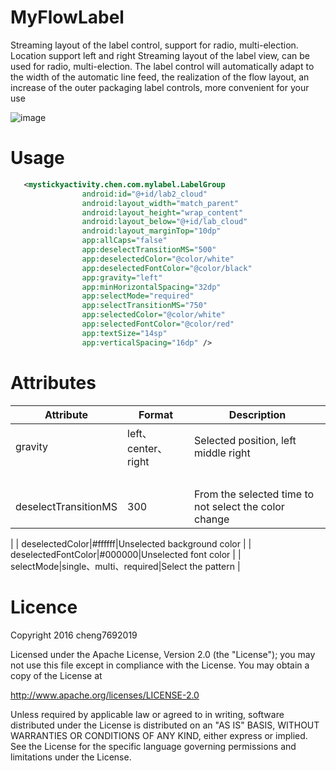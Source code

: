 # MyFlowLabel
Streaming layout of the label control, support for radio, multi-election. Location support left and right
Streaming layout of the label view, can be used for radio, multi-election. The label control will automatically adapt to the width of the automatic line feed, the realization of the flow layout, an increase of the outer packaging label controls, more convenient for your use

![image](https://github.com/cheng7692019/MyFlowLabel/blob/master/preview/20171015_224814.gif)  

# Usage

```xml
   <mystickyactivity.chen.com.mylabel.LabelGroup
                android:id="@+id/lab2_cloud"
                android:layout_width="match_parent"
                android:layout_height="wrap_content"
                android:layout_below="@+id/lab_cloud"
                android:layout_marginTop="10dp"
                app:allCaps="false"
                app:deselectTransitionMS="500"
                app:deselectedColor="@color/white"
                app:deselectedFontColor="@color/black"
                app:gravity="left"
                app:minHorizontalSpacing="32dp"
                app:selectMode="required"
                app:selectTransitionMS="750"
                app:selectedColor="@color/white"
                app:selectedFontColor="@color/red"
                app:textSize="14sp"
                app:verticalSpacing="16dp" />
```
# Attributes

| Attribute                | Format                       | Description                                                                                                                                          |
|--------------------------|------------------------------|------------------------------------------------------------------------------------------------------------------------------------------------------|
| gravity|left、center、right|Selected position, left middle right
|                                 
| deselectTransitionMS|300| From the selected time to not select the color change
|
| deselectedColor|#ffffff|Unselected background color
|
| deselectedFontColor|#000000|Unselected font color
|
| selectMode|single、multi、required|Select the pattern
|
   
# Licence
Copyright 2016 cheng7692019

Licensed under the Apache License, Version 2.0 (the "License");
you may not use this file except in compliance with the License.
You may obtain a copy of the License at

   http://www.apache.org/licenses/LICENSE-2.0

Unless required by applicable law or agreed to in writing, software
distributed under the License is distributed on an "AS IS" BASIS,
WITHOUT WARRANTIES OR CONDITIONS OF ANY KIND, either express or implied.
See the License for the specific language governing permissions and
limitations under the License.



